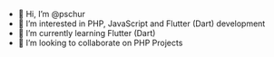 - 👋 Hi, I’m @pschur
- 👀 I’m interested in PHP, JavaScript and Flutter (Dart) development
- 🌱 I’m currently learning Flutter (Dart)
- 💞️ I’m looking to collaborate on PHP Projects
<!--- 📫 How to reach me ... --->

<!---
pschur/pschur is a ✨ special ✨ repository because its `README.md` (this file) appears on your GitHub profile.
You can click the Preview link to take a look at your changes.
--->
